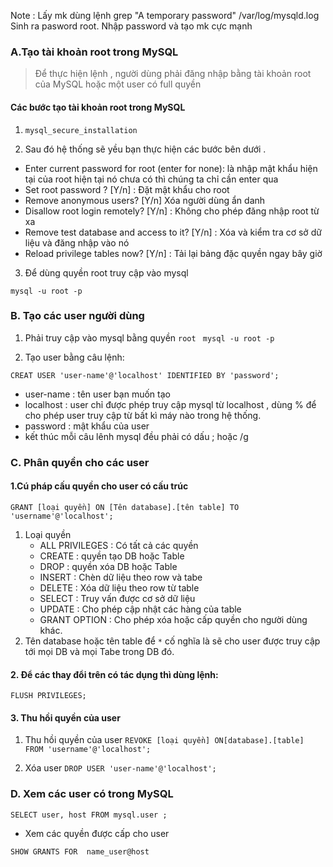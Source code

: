Note : Lấy mk dùng lệnh
grep "A temporary password" /var/log/mysqld.log
Sinh ra pasword root. Nhập password và tạo mk cực mạnh 


### A.Tạo tài khoản root trong MySQL

> Để thực hiện lệnh , người dùng phải đăng nhập bằng tài khoản root của MySQL  hoặc một user có full quyền 

####  Các bước tạo tài khoản root trong MySQL 
1. ` mysql_secure_installation `

2. Sau đó hệ thống sẽ yều bạn thực hiện các bước bên dưới . 
- Enter current password for root (enter for none): là nhập mật khẩu hiện tại của root hiện tại nó chưa có thì chúng ta chỉ cần enter qua
- Set root password ? [Y/n] : Đặt mật khẩu cho root
- Remove anonymous users? [Y/n] Xóa người dùng ẩn danh
- Disallow root login remotely? [Y/n] : Không cho phép đăng nhập root từ xa
- Remove test database and access to it? [Y/n] : Xóa và kiểm tra cơ sở dữ liệu và đăng nhập vào nó
- Reload privilege tables now? [Y/n] : Tải lại bảng đặc quyền ngay bây giờ

3. Để dùng quyền root truy cập vào mysql

` mysql -u root -p ` 

### B. Tạo các user người dùng

1. Phải truy cập vào mysql bằng quyền `root ` 
` mysql -u root -p `

2. Tạo user bằng câu lệnh: 

` CREAT USER 'user-name'@'localhost' IDENTIFIED BY 'password'; `

- user-name : tên user bạn muốn tạo 
- localhost : user chỉ được phép truy cập mysql từ localhost , dùng % để cho phép user truy cập từ bất kì máy nào trong hệ thống.
- password : mật khẩu của user 
- kết thúc mỗi câu lênh mysql đều phải có dấu ; hoặc /g 

### C. Phân quyền cho các user 
#### 1.Cú pháp cấu quyền cho user có cấu trúc

` GRANT [loại quyền] ON [Tên database].[tên table] TO 'username'@'localhost'; `

1. Loại quyền 
	- ALL PRIVILEGES : Có tất cả các quyền 
	- CREATE : quyền tạo DB hoặc Table 
	- DROP : quyền xóa DB hoặc Table
	- INSERT : Chèn dữ liệu theo row và tabe 
	- DELETE : Xóa dữ liệu theo row từ table
	- SELECT : Truy vấn được cơ sở dữ liệu 
	- UPDATE : Cho phép cập nhật các hàng của table 
	- GRANT OPTION : Cho phép xóa hoặc cấp quyền cho người dùng khác.
2. Tên database hoặc tên table để ` * ` cố nghĩa là sẽ cho user được truy cập tới mọi DB và mọi Tabe trong DB đó.

#### 2. Để các thay đổi trên có tác dụng thì dùng lệnh:

` FLUSH PRIVILEGES; ` 


#### 3. Thu hồi quyền của user

1. Thu hồi quyền của user
` REVOKE [loại quyền] ON[database].[table] FROM 'username'@'localhost'; `

2. Xóa user 
` DROP USER 'user-name'@'localhost'; `


### D. Xem các user có trong MySQL 

` SELECT user, host FROM mysql.user ; `

- Xem các quyền được cấp cho user 

` SHOW GRANTS FOR  name_user@host `
















